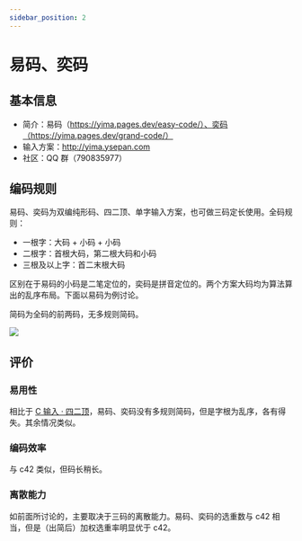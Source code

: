 ```yaml
---
sidebar_position: 2
---
```


# 易码、奕码

## 基本信息

- 简介：易码（https://yima.pages.dev/easy-code/）、奕码（https://yima.pages.dev/grand-code/）
- 输入方案：http://yima.ysepan.com
- 社区：QQ 群（790835977）

## 编码规则

易码、奕码为双编纯形码、四二顶、单字输入方案，也可做三码定长使用。全码规则：

- 一根字：大码 + 小码 + 小码
- 二根字：首根大码，第二根大码和小码
- 三根及以上字：首二末根大码

区别在于易码的小码是二笔定位的，奕码是拼音定位的。两个方案大码均为算法算出的乱序布局。下面以易码为例讨论。

简码为全码的前两码，无多规则简码。

![](https://images.tansongchen.com/1722742353.png)

## 评价

### 易用性

相比于 [C 输入 · 四二顶](c42.md)，易码、奕码没有多规则简码，但是字根为乱序，各有得失。其余情况类似。

### 编码效率

与 c42 类似，但码长稍长。

### 离散能力

如前面所讨论的，主要取决于三码的离散能力。易码、奕码的选重数与 c42 相当，但是（出简后）加权选重率明显优于 c42。
